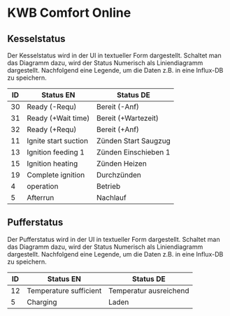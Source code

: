 # KWB Comfort Online

## Kesselstatus

Der Kesselstatus wird in der UI in textueller Form dargestellt. Schaltet man das Diagramm dazu, wird der Status Numerisch als Liniendiagramm dargestellt. Nachfolgend eine Legende, um die Daten z.B. in eine Influx-DB zu speichern.

| ID | Status EN | Status DE |
|----|-----------------|----------------
| 30 | Ready (-Requ) | Bereit (-Anf)
| 31 | Ready (+Wait time) | Bereit (+Wartezeit)
| 32 | Ready (+Requ) | Bereit (+Anf)
| 11 | Ignite start suction | Zünden Start Saugzug
| 13 | Ignition feeding 1 | Zünden Einschieben 1
| 15 | Ignition heating | Zünden Heizen
| 19 | Complete ignition | Durchzünden
|  4 | operation | Betrieb
|  5 | Afterrun | Nachlauf

## Pufferstatus

Der Pufferstatus wird in der UI in textueller Form dargestellt. Schaltet man das Diagramm dazu, wird der Status Numerisch als Liniendiagramm dargestellt. Nachfolgend eine Legende, um die Daten z.B. in eine Influx-DB zu speichern.

| ID | Status EN | Status DE |
|----|-----------------|----------------
| 12 | Temperature sufficient | Temperatur ausreichend
| 5 | Charging | Laden
